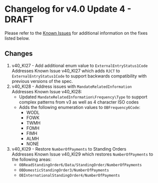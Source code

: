 # Changelog for v4.0 Update 4 - DRAFT

Please refer to the [Known Issues](https://openbanking.atlassian.net/wiki/spaces/DZ/pages/47546479/Known+Specification+Issues) for additional information on the fixes listed below.

## Changes

1. v40_KI27 - Add additional enum value to `ExternalEntryStatus1Code`  
    Addresses Known Issue v40_KI27 which adds `RJCT` to `ExternalEntryStatus1Code` to support backwards compatibility with previous versions of the spec.
2. v40_KI28 - Address issues with `MandateRelatedInformation`  
    Addresses Known Issue v40_KI28:
    * Updated `MandateRelatedInformation\Frequency\Type` to support complex patterns from v3 as well as 4 character ISO codes
    * Adds the following enumeration values to `OBFrequency6Code`:
        * WODL
        * FOWK
        * TWMH
        * FOMH
        * FIMH
        * ALMH
        * NONE
3. v40_KI29 - Restore `NumberOfPayments` to Standing Orders  
    Addresses Known Issue v40_KI29 which restores `NumberOfPayments` to the following areas:
    * `OBReadStandingOrder6/Data/StandingOrder/NumberOfPayments`
    * `OBDomesticStandingOrder3/NumberOfPayments`
    * `OBInternationalStandingOrder4/NumberOfPayments`
